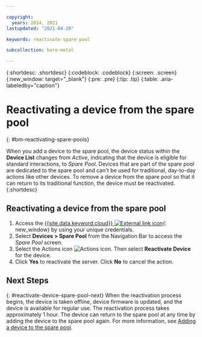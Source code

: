 ```yaml
---

copyright:
  years: 2014, 2021
lastupdated: "2021-04-20"

keywords: reactivate spare pool

subcollection: bare-metal

---
```


{:shortdesc: .shortdesc}
{:codeblock: .codeblock}
{:screen: .screen}
{:new_window: target="_blank"}
{:pre: .pre}
{:tip: .tip}
{:table: .aria-labeledby="caption"}


# Reactivating a device from the spare pool
{: #bm-reactivating-spare-pools}

When you add a device to the spare pool, the device status within the **Device List** changes from *Active*, indicating that the device is eligible for standard interactions, to *Spare Pool*. Devices that are part of the spare pool are dedicated to the spare pool and can't be used for traditional, day-to-day actions like other devices. To remove a device from the spare pool so that it can return to its traditional function, the device must be reactivated.
{:shortdesc}

## Reactivating a device from the spare pool

1. Access the [{{site.data.keyword.cloud}} ![External link icon](../icons/launch-glyph.svg "External link icon")](https://cloud.ibm.com/){: new_window} by using your unique credentials.
2. Select **Devices > Spare Pool** from the Navigation Bar to access the *Spare Pool* screen.
3. Select the Actions icon ![Actions icon](../icons/action-menu-icon.svg). Then select **Reactivate Device** for the device.
4. Click **Yes** to reactivate the server. Click **No** to cancel the action.

## Next Steps
{: #reactivate-device-spare-pool-next}
When the reactivation process begins, the device is taken offline, device firmware is updated, and the device is available for regular use. The reactivation process takes approximately 1 hour. The device can return to the spare pool at any time by adding the device to the spare pool again. For more information, see [Adding a device to the spare pool](/docs/bare-metal?topic=bare-metal-adding-spare-pools#adding-spare-pools).
